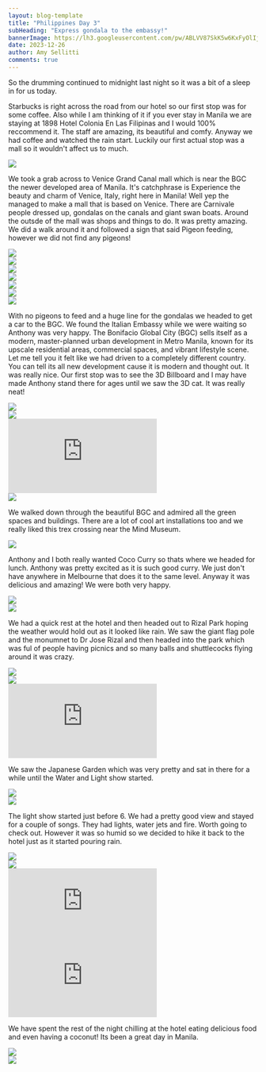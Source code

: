 ```yaml
---
layout: blog-template
title: "Philippines Day 3"
subHeading: "Express gondala to the embassy!"
bannerImage: https://lh3.googleusercontent.com/pw/ABLVV87SkK5w6KxFyOlIjET4II1I8OAZP8njKaey7Za3mIZdI6Dei0xzj8FKfQJDYOfswbEkGSJ12enTd54FXiuJXezvFRi7DARQ1sKAMC1-BiVNtRacyeC6=w2400
date: 2023-12-26
author: Amy Sellitti
comments: true
---
```

So the drumming continued to midnight last night so it was a bit of a sleep in for us today. 

Starbucks is right across the road from our hotel so our first stop was for some coffee. Also while I am thinking of it if you ever stay in Manila we are staying at 1898 Hotel Colonia En Las Filipinas and I would 100% reccommend it. The staff are amazing, its beautiful and comfy. Anyway we had coffee and watched the rain start. Luckily our first actual stop was a mall so it wouldn't affect us to much.

<div class="center-image"><img src="https://lh3.googleusercontent.com/pw/ABLVV856_LQ2hBFRTe4oGbNunUTL9d5KhldOUpO5WjxP1R4GQ3in6i71OIJQLgFW4B4RAyBUwo-3yKROYFTgr-k9pJYqjg5_7isHm5RHUmYs0ismiVNTxJwM=w2400" /></div>

We took a grab across to Venice Grand Canal mall which is near the BGC the newer developed area of Manila. It's catchphrase is Experience the beauty and charm of Venice, Italy, right here in Manila! Well yep the managed to make a mall that is based on Venice. There are Carnivale people dressed up, gondalas on the canals and giant swan boats. Around the outsde of the mall was shops and things to do. It was pretty amazing. We did a walk around it and followed a sign that said Pigeon feeding, however we did not find any pigeons!

<div class="center-image"><img src="https://lh3.googleusercontent.com/pw/ABLVV85nqJSqqyL4gdPMbvyk30kdvBT5IGBLDI_2c356m8iDjYMju8X97Doeg5cLihjV9HFiMpxBGieZMoRsjMgC1Yui82sAjwlz_08fQR1GtVYdQBnTXyQM=w2400" /></div>
<div class="center-image"><img src="https://lh3.googleusercontent.com/pw/ABLVV87SkK5w6KxFyOlIjET4II1I8OAZP8njKaey7Za3mIZdI6Dei0xzj8FKfQJDYOfswbEkGSJ12enTd54FXiuJXezvFRi7DARQ1sKAMC1-BiVNtRacyeC6=w2400" /></div>
<div class="center-image"><img src="https://lh3.googleusercontent.com/pw/ABLVV84tJ7gcdNg4vBnQYVxKVvzRcmV_TDsL_MiYX_8jeZVdcRCfPbayBTlsylJPNt3BZJttqxgw8_hRS-FBdMDB3mnHp6C3gCjtHIai9uCnGJAvhQkT2nqH=w2400" /></div>
<div class="center-image"><img src="https://lh3.googleusercontent.com/pw/ABLVV84u3zUldKt7sWNw7l5Q26e0TqFeE0DAfisrCIE3PwdThZcy7-FBo6XNOtq8Tx-DBs7cTZ_oWDenkhOxIZ-aBpttbMCvF5c4rmf4lOy_KwZ94Tea-aEq=w2400" /></div>
<div class="center-image"><img src="https://lh3.googleusercontent.com/pw/ABLVV85jMzi9mcLCPuDrly2pt8bdKSIriWLO8kaGwTa2XoNoUOrxmrw__Bw2Lf6aSX51hwaSznEZGSodlbY6GWjQ2eBmciIiE79yw4WUMh7CzcbMc6Z_NL4n=w2400" /></div>
<div class="center-image"><img src="https://lh3.googleusercontent.com/pw/ABLVV84oC-nz1TtEcXN59CH0v3SahVqV6bbqqq-RFCqFKLXbbaoZ9kaz3y-jSN1Ege6ssnvmHHEjxXOB6_ktj9O0470K3YoMSsb5hiU-Sm5jJIPAZ4pCpQxs=w2400" /></div>
<div class="center-image"><img src="https://lh3.googleusercontent.com/pw/ABLVV84e62v62bfStbr9tEJ1K4mHjMOT3heMSijw79jtUJoXnkuz15JlMo26nidaZYpYrCwhcXn0DUrU9Pbis633M9_Sw8Fpof5J2Fvwu4PtfE4Ksl4_4DUD=w2400" /></div>

With no pigeons to feed and a huge line for the gondalas we headed to get a car to the BGC. We found the Italian Embassy while we were waiting so Anthony was very happy. The Bonifacio Global City (BGC)  sells itself as a modern, master-planned urban development in Metro Manila, known for its upscale residential areas, commercial spaces, and vibrant lifestyle scene. Let me tell you it felt like we had driven to a completely different country. You can tell its all new development cause it is modern and thought out. It was really nice. Our first stop was to see the 3D Billboard and I may have made Anthony stand there for ages until we saw the 3D cat. It was really neat!

<div class="center-image"><img src="https://lh3.googleusercontent.com/pw/ABLVV864JKpy58Qfn8uZyz4szbd_VsPfB0YpE4VqMIDRcqb0-Zmz53nhDvZNYYkTB0g5kwNjhG4ZK6GQQ-Vqy3vX6z5UOQlNRE6OcwTtP1rtXuokAvGNnD9I=w2400" /></div>
<div class="center-image"><img src="https://lh3.googleusercontent.com/pw/ABLVV87og4tONvGCekC_V1G16FpgEGPQ-ZUqQFH3393WBadmUgEs2ghxY1s-XfMahu9o5EKh-4RrLiQE544VMYD2WE_OBlhloDUT005tgIwLTIyKwLkmSYNv=w2400" /></div>
<div class="center-video"><iframe src="https://www.youtube.com/embed/Oz62876Esdw" frameborder="0" allowfullscreen></iframe></div>
<div class="center-image"><img src="https://lh3.googleusercontent.com/pw/ABLVV84mAunUU4qZegh_AcO07HMMtdB1boOhLbVQPQnE_k6gYrcJQcV_6aERNdkckpUwkO0VTnlAoFgKmqJZgtzVDI6scS9bkKSEaaZe4Jmx7lVCF-x-Q7kU=w2400" /></div>

We walked down through the beautiful BGC and admired all the green spaces and buildings. There are a lot of cool art installations too and we really liked this trex crossing near the Mind Museum.

<div class="center-image"><img src="https://lh3.googleusercontent.com/pw/ABLVV85zXw3E7KHXyxzSMZ3GGRPS5YVpriqQnjL_b06qa00hahWvhw46PdRNvhj0wCeesSgehZ6FVFhKk25rxS9Nj0DzScw79N7iqibCFE_O01Juy8GnWjmq=w2400" /></div>

Anthony and I both really wanted Coco Curry so thats where we headed for lunch. Anthony was pretty excited as it is such good curry. We just don't have anywhere in Melbourne that does it to the same level. Anyway it was delicious and amazing! We were both very happy. 

<div class="center-image"><img src="https://lh3.googleusercontent.com/pw/ABLVV85cQAMXbY7QLglZShnJ-tEkDx5ju_jASBkeK-QVl59Su7P29D5Z0_Z2FhTj6mjDwZzsn1aHAyoHPy0s5Ixe5jz_k9eJXOC4YjURwlhVky1JjeEj0rgB=w2400" /></div>
<div class="center-image"><img src="https://lh3.googleusercontent.com/pw/ABLVV847hXv6S41puuzekTy9HW4p6SGIFKbLAdUyWqwZqSI4WancrshmQDJah7Ull5mlZADTrYNQgypkFcM8POv9Fa0UO6t7ixMN0ENrz_JG7EK9oQolw_ya=w2400" /></div>

We had a quick rest at the hotel and then headed out to Rizal Park hoping the weather would hold out as it looked like rain. We saw the giant flag pole and the monumnet to Dr Jose Rizal and then headed into the park which was ful of people having picnics and so many balls and shuttlecocks flying around it was crazy. 

<div class="center-image"><img src="https://lh3.googleusercontent.com/pw/ABLVV85nnBWPZ-ylrJxpKdbkPvTw-6HcdBu25398d6WrD3eRb_uVYgOjpBpgeM5xNq7lX7mcxJ5YUO3LAmuupMyYrrzupiO2UYPax59PDuHnFYb6NpGkiQ7M=w2400" /></div>
<div class="center-image"><img src="https://lh3.googleusercontent.com/pw/ABLVV84pQxMJdCkYFs1Fu2wePJObmEk2yQUHkJN633Z6h4a0Hkk-idrlAgEZI16TGcDKZ0QF4FqwaAk9U4FjGlcHVKc7L7pYIIA_-yQ0yEfyjqAj8SF9k71A=w2400" /></div>
<div class="center-video"><iframe src="https://www.youtube.com/embed/rwWjPwpafhI" frameborder="0" allowfullscreen></iframe></div>

We saw the Japanese Garden which was very pretty and sat in there for a while until the Water and Light show started. 

<div class="center-image"><img src="https://lh3.googleusercontent.com/pw/ABLVV87AEn3huL3_6mdQODkvRdKyBjgXErGKYHT1n7GrWAyveYKSUDqu6UdTyEviLoV3TA4-m_TyiE80JteYlyXcsAOX4T1iZKHoqIaqID9U5QhP4MmRLE9q=w2400" /></div>
<div class="center-image"><img src="https://lh3.googleusercontent.com/pw/ABLVV85TOsCxNPqHL1AGFOxgzpSk4KNYYTG3ZKFP0kV9TMOLO-dXQwODtA-yj1BQtokGjVZmeThTd0tJ7zmf3q9GbzNfJ6grRXRU61D0tAcvU8I6ibJE2pGz=w2400" /></div>

The light show started just before 6. We had a pretty good view and stayed for a couple of songs. They had lights, water jets and fire. Worth going to check out. However it was so humid so we decided to hike it back to the hotel just as it started pouring rain. 

<div class="center-image"><img src="https://lh3.googleusercontent.com/pw/ABLVV85egkLU1Oi0w0JW8Ppu9A9MselERfmNi3k6uVfcQv_-m7vsvlEXW_hFld4c_eTK_JfRixBPsZ55YznNEpGgN3uYDDkGVHA_XEI22AGpvvAHfdAruFpq=w2400" /></div>
<div class="center-image"><img src="https://lh3.googleusercontent.com/pw/ABLVV84ITS3CIhA_MD7RPE_CcTiM-BrrfL4sdTO2uASHgCenATDpAmHaLq837WNB9XwTowNopMb4xma81Q4Gbn92PZTih-q3efNwzzeqEARSZssHOnjQlj3l=w2400" /></div>
<div class="center-video"><iframe src="https://www.youtube.com/embed/njdvsKr_6Y0" frameborder="0" allowfullscreen></iframe></div>
<div class="center-video"><iframe src="https://www.youtube.com/embed/n6ERfFeOLxE" frameborder="0" allowfullscreen></iframe></div>

We have spent the rest of the night chilling at the hotel eating delicious food and even having a coconut! Its been a great day in Manila. 

<div class="center-image"><img src="https://lh3.googleusercontent.com/pw/ABLVV85V9cDzA71erBvWuHySWjUanEiJ9sd0o3hj3W6Ya8cjS22vwo002IVA7vljnatmeutR07d545VeBP3ptpVnaelg22Rxa-6Nls5ERFGB1sVe9Lyt8tWJ=w2400" /></div>
<div class="center-image"><img src="https://lh3.googleusercontent.com/pw/ABLVV84kzRXeQWBilewHK83oUl7kwAaTTgpTto-qMACGpWB7u0zbhBT7cVjqS2vjRaqi5TBBAPDAVM4gTlmbl4UWXlItFGIAHqy-a6pWSZO6StCujq8ug18P=w2400" /></div>


